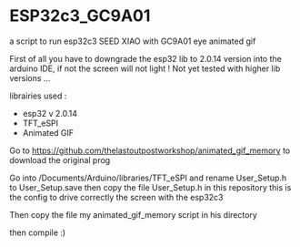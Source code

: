 # ESP32c3_GC9A01
a script to run esp32c3 SEED XIAO with GC9A01 eye animated gif

First of all you have to downgrade the esp32 lib to 2.0.14 version into the arduino IDE, if not the screen will not light !
Not yet tested with higher lib versions ...

librairies used :
- esp32 v 2.0.14
- TFT_eSPI 
- Animated GIF

Go to https://github.com/thelastoutpostworkshop/animated_gif_memory to download the original prog

Go into /Documents/Arduino/libraries/TFT_eSPI and rename User_Setup.h to User_Setup.save
then copy the file User_Setup.h in this repository this is the config to drive correctly the screen with the esp32c3

Then copy the file my animated_gif_memory script in his directory

then compile :)

